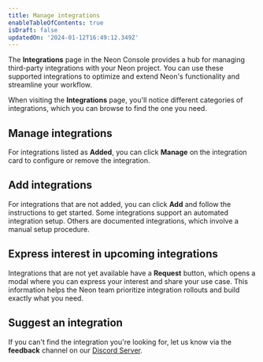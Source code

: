 ```yaml
---
title: Manage integrations
enableTableOfContents: true
isDraft: false
updatedOn: '2024-01-12T16:49:12.349Z'
---
```


The **Integrations** page in the Neon Console provides a hub for managing third-party integrations with your Neon project. You can use these supported integrations to optimize and extend Neon's functionality and streamline your workflow.

When visiting the **Integrations** page, you'll notice different categories of integrations, which you can browse to find the one you need.

## Manage integrations

For integrations listed as **Added**, you can click **Manage** on the integration card to configure or remove the integration.

## Add integrations

For integrations that are not added, you can click **Add** and follow the instructions to get started. Some integrations support an automated integration setup. Others are documented integrations, which involve a manual setup procedure.

## Express interest in upcoming integrations

Integrations that are not yet available have a **Request** button, which opens a modal where you can express your interest and share your use case. This information helps the Neon team prioritize integration rollouts and build exactly what you need.

## Suggest an integration

If you can't find the integration you're looking for, let us know via the **feedback** channel on our [Discord Server](https://discord.gg/92vNTzKDGp).
